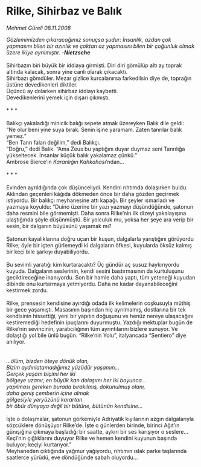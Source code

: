 # Rilke, Sihirbaz ve Balık

*Mehmet Güreli 08.11.2008*

<div class="taraf_structure_2col_1zq">
<div class="margen_n">



 <p><i>Gözlemimizden çıkaracağımız sonuçsa şudur: İnsanlık, azdan çok yapmasını bilen bir azınlık ve çoktan az yapmasını bilen bir çoğunluk olmak üzere ikiye ayrılmıştır. -<b>Nietzsche</b></i> <br/><br/>Sihirbazın biri büyük bir iddiaya girmişti. Diri diri gömülüp altı ay toprak altında kalacak, sonra yine canlı olarak çıkacaktı. <br/>Sihirbazı gömdüler. Mezar gizlice kurcalanırsa farkedilsin diye de, toprağın üstüne devedikenleri diktiler. <br/>Üçüncü ay dolarken sihirbaz iddiayı kaybetti. <br/>Devedikenlerini yemek için dışarı çıkmıştı. <br/><br/>* * * <br/><br/>Balıkçı yakaladığı minicik balığı sepete atmak üzereyken Balık dile geldi: <br/>“Ne olur beni yine suya bırak. Senin işine yaramam. Zaten tanrılar balık yemez.” <br/>“Ben Tanrı falan değilim,” dedi Balıkçı. <br/>“Doğru,” dedi Balık. “Ama Zeus bu yaptığını duyar duymaz seni Tanrılığa yükseltecek. İnsanlar küçük balık yakalamaz çünkü.” <br/>Ambrose Bierce’in <i>Karanlığın Kahkahası</i>’ndan... <br/><br/>* * * <br/><br/>Evinden ayrıldığında çok düşünceliydi. Kendini rıhtımda dolaşırken buldu. Aklından geçenleri kâğıda dökmeden önce bir daha gözden geçirmek istiyordu. Bir balıkçı meyhanesine attı kapağı. Bir şeyler ısmarladı ve yazmaya koyuldu: “Duino üzerine bir yazı yazmayı düşündüğünde, şatonun daha resmini bile görmemişti. Daha sonra Rilke’nin ilk dizeyi yakalayışına ulaştığında şöyle düşünmüştü. Bir yolculuk mu, yoksa her şeye ara verip bir sesin, bir dalganın büyüsünü yaşamak mı? <br/><br/>Şatonun kayalıklarına doğru uçan bir kuşun, dalgalarla yarıştığını görüyordu Rilke; öyle bir içten gürlemeydi ki dalgaların öfkesi, kuyularda öksüz kalmış bir keçi bile şarkıyı duyabiliyordu. <br/><br/>Bu sevimli yaratığı kim kurtaracaktı? Üç gündür aç susuz haykırıyordu kuyuda. Dalgaların seslerinin, kendi sesini bastırmasının da kurtuluşunu geciktireceğine inanıyordu. Son bir hamle daha yaptı, tüm yeteneği kuyudan dibinde onu kurtarmaya yetmiyordu. Daha ne kadar dayanabileceğini kestirmek zordu. <br/><br/>Rilke, prensesin kendisine ayırdığı odada ilk kelimelerin coşkusuyla müthiş bir gece yaşamıştı. Masasının başından hiç ayrılmamış, dostlarına bir tek kendisinin hissettiği, yeni bir yapıtın doğuşunu ve henüz nereye ulaşacağını kestiremediği hedefinin ipuçlarını duyurmuştu. Yazdığı mektuplar bugün de Rilke’nin sevincinin, yaratıcılığının tüm ayrıntılarını bizlere sunuyor. Ve dolaştığı yol bile ünlü bugün. “Rilke’nin Yolu”, italyancada “Sentiero” diye anılıyor.<i> <br/><br/><br/>...ölüm, bizden öteye dönük olan, <br/>Bizim aydınlatamadığımız yüzüdür yaşamın... <br/>Gerçek yaşam biçimi her iki <br/>bölgeye uzanır, en büyük kan dolaşımı her iki boyunca... <br/>yapılması gereken burada bırakılmış, dokunulmuş olanı, <br/>daha geniş çemberin içine almak <br/>gölgesiyle yeryüzünü karartan <br/>bir öbür dünyaya değil bir bütüne, bütünün kendisine...</i> <br/><br/>İşte o dolaşmalar, şatonun görkemiyle Adriyatik kıyılarının azgın dalgalarıyla sözcüklere dönüşüyor Rilke’de. İşte o günlerden birinde, birinci Ağıt’ın günışığına çıkmaya başladığı bir saatte, aykırı bir ses karışıyor o seslere... <br/>Keçi’nin çığlıklarını duyuyor Rilke ve hemen kendini kuyunun başında buluyor; keçiyi kurtarıyor.” <br/>Meyhaneden çıktığında yağmur yağıyordu, rıhtımın ıslak parke taşlarında saatlerce yürüdü, eve döndüğünde sabah oluyordu...</p>

<br/>


<div id="taraf_not">
</div>

</div>


</div>
